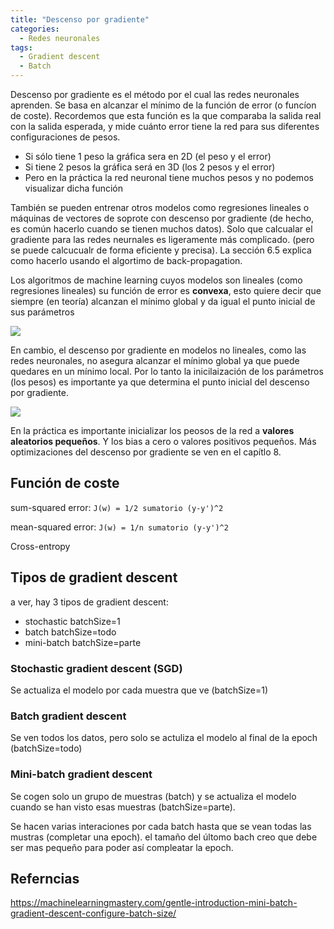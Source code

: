 ```yaml
---
title: "Descenso por gradiente"
categories:
  - Redes neuronales
tags:
  - Gradient descent
  - Batch
---
```


Descenso por gradiente es el método por el cual las redes neuronales aprenden.
Se basa en alcanzar el mínimo de la función de error (o funcíon de coste).
Recordemos que esta función  es la que comparaba la salida real con la salida esperada,
y mide cuánto error tiene la red para sus diferentes configuraciones de pesos.

* Si sólo tiene 1 peso la gráfica sera en 2D (el peso y el error)
* Si tiene 2 pesos la gráfica será en 3D (los 2 pesos y el error)
* Pero en la práctica la red neuronal tiene muchos pesos y no podemos visualizar dicha función

También se pueden entrenar otros modelos como regresiones lineales o máquinas de vectores de soprote con descenso por gradiente
(de hecho, es común hacerlo cuando se tienen muchos datos).
Solo que calcualar el gradiente para las redes neurnales es ligeramente más complicado.
(pero se puede calcucualr de forma eficiente y precisa).
La sección 6.5 explica como hacerlo usando el algortimo de back-propagation.

Los algoritmos de machine learning cuyos modelos son lineales (como regresiones lineales) su función de error es **convexa**,
esto quiere decir que siempre (en teoría) alcanzan el mínimo global y da igual el punto inicial de sus parámetros

![](https://qph.ec.quoracdn.net/main-qimg-b7a3a254830ac374818cdce3fa5a7f17)

En cambio, el descenso por gradiente en modelos no lineales, como las redes neuronales,
no asegura alcanzar el mínimo global ya que puede quedares en un mínimo local.
Por lo tanto la inicilaización de los parámetros (los pesos) es importante
ya que determina el punto inicial del descenso por gradiente.

![](http://blog.datumbox.com/wp-content/uploads/2013/10/gradient-descent.png)

En la práctica es importante inicializar los peosos de la red a **valores aleatorios pequeños**.
Y los bias a cero o valores positivos pequeños.
Más optimizaciones del descenso por gradiente se ven en el capítlo 8.

## Función de coste

sum-squared error: `J(w) = 1/2 sumatorio (y-y')^2`

mean-squared error: `J(w) = 1/n sumatorio (y-y')^2`

Cross-entropy



## Tipos de gradient descent
a ver, hay 3 tipos de gradient descent:

* stochastic batchSize=1
* batch batchSize=todo
* mini-batch batchSize=parte

### Stochastic gradient descent (SGD)
Se actualiza el modelo por cada muestra que ve (batchSize=1)

### Batch gradient descent
Se ven todos los datos, pero solo se actuliza el modelo al final de la epoch (batchSize=todo)

### Mini-batch gradient descent
Se cogen solo un grupo de muestras (batch) y se actualiza el modelo cuando se han visto esas muestras (batchSize=parte).

Se hacen varias interaciones por cada batch hasta que se vean todas las mustras (completar una epoch).
el tamaño del últomo bach creo que debe ser mas pequeño para poder así compleatar la epoch.




## Referncias
https://machinelearningmastery.com/gentle-introduction-mini-batch-gradient-descent-configure-batch-size/

